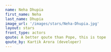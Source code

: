 ```yaml
---
name: Neha Dhupia
first_name: Neha  
last_name: Dhupia
image_url: '/images/stars/Neha-Dhupia.jpg'
layout: stars
front_type: actors
qoute: A better qoute than Pope, this is tope
qoute_by: Kartik Arora (developer)
---
```

